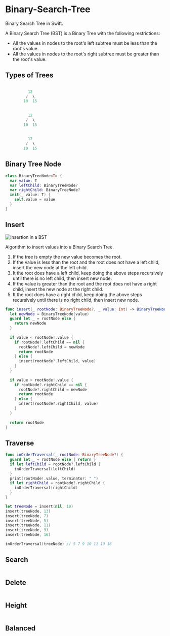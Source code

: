 # Binary-Search-Tree

Binary Search Tree in Swift.

A Binary Search Tree (BST) is a Binary Tree with the following restrictions: 

* All the values in nodes to the root's left subtree must be less than the root's value. 
* All the values in nodes to the root's right subtree must be greater than the root's value. 

## Types of Trees 

```swift 
        
          12
         /  \
        10  15
        
        
          12
         /  \
        10  15
        
        
          12
         /  \
        10  15
```

## Binary Tree Node 

```swift 
class BinaryTreeNode<T> {
  var value: T
  var leftChild: BinaryTreeNode?
  var rightChild: BinaryTreeNode?
  init(_ value: T) {
    self.value = value
  }
}
```

## Insert

![insertion in a BST](https://user-images.githubusercontent.com/1819208/99793072-135b3d00-2af6-11eb-9e41-bbc429a892c7.jpg)

Algorithm to insert values into a Binary Search Tree. 

1. If the tree is empty the new value becomes the root. 
2. If the value is less than the root and the root does not have a left child, insert the new node at the left child. 
3. It the root does have a left child, keep doing the above steps recursively until there is no left child, then insert new node. 
4. If the value is greater than the root and the root does not have a right child, insert the new node at the right child. 
5. It the root does have a right child, keep doing the above steps recursively until there is no right child, then insert new node. 


```swift 
func insert(_ rootNode: BinaryTreeNode?, _ value: Int) -> BinaryTreeNode? {
  let newNode = BinaryTreeNode(value)
  guard let _ = rootNode else {
    return newNode
  }
  
  if value < rootNode!.value {
    if rootNode?.leftChild == nil {
      rootNode?.leftChild = newNode
      return rootNode
    } else {
      insert(rootNode?.leftChild, value)
    }
  }
  
  if value > rootNode!.value {
    if rootNode?.rightChild == nil {
      rootNode?.rightChild = newNode
      return rootNode
    } else {
      insert(rootNode?.rightChild, value)
    }
  }
  
  return rootNode
}
```

## Traverse

```swift 
func inOrderTraversal(_ rootNode: BinaryTreeNode?) {
  guard let _ = rootNode else { return }
  if let leftChild = rootNode?.leftChild {
    inOrderTraversal(leftChild)
  }
  print(rootNode!.value, terminator: " ")
  if let rightChild = rootNode?.rightChild {
    inOrderTraversal(rightChild)
  }
}

let treeNode = insert(nil, 10)
insert(treeNode, 13)
insert(treeNode, 7)
insert(treeNode, 5)
insert(treeNode, 11)
insert(treeNode, 9)
insert(treeNode, 16)

inOrderTraversal(treeNode) // 5 7 9 10 11 13 16
```

## Search 

```swift 
```

## Delete 

```swift 
```

## Height

```swift 
```

## Balanced 

```swift 
```
